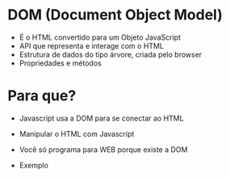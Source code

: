 # DOM (Document Object Model)

* É o HTML convertido para um Objeto JavaScript
* API que representa e interage com o HTML
* Estrutura de dados do tipo árvore, criada pelo browser
* Propriedades e métodos

# Para que?

* Javascript usa a DOM para se conectar ao HTML
* Manipular o HTML com Javascript
* Você só programa para WEB porque existe a DOM


* Exemplo
